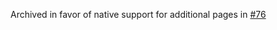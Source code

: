 Archived in favor of native support for additional pages in [#76](https://github.com/streamdeck-linux-gui/streamdeck-linux-gui/commit/0d1d0d3a283c217de3e09f5f82a55d099a12181b)
